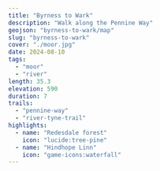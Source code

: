 ```yaml
---
title: "Byrness to Wark"
description: "Walk along the Pennine Way"
geojson: "byrness-to-wark/map"
slug: "byrness-to-wark"
cover: "./moor.jpg"
date: 2024-08-10
tags:
  - "moor"
  - "river"
length: 35.3
elevation: 590
duration: 7
trails:
  - "pennine-way"
  - "river-tyne-trail"
highlights:
  - name: "Redesdale forest"
    icon: "lucide:tree-pine"
  - name: "Hindhope Linn"
    icon: "game-icons:waterfall"
---
```

